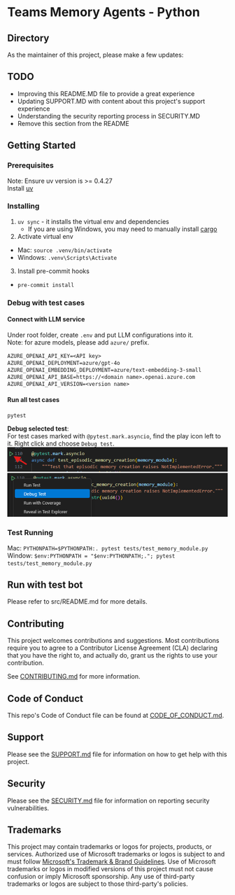 # Teams Memory Agents - Python

## Directory

As the maintainer of this project, please make a few updates:

## TODO

- Improving this README.MD file to provide a great experience
- Updating SUPPORT.MD with content about this project's support experience
- Understanding the security reporting process in SECURITY.MD
- Remove this section from the README

## Getting Started

### Prerequisites
Note: Ensure uv version is >= 0.4.27<br>
Install [uv](https://docs.astral.sh/uv/getting-started/installation/)
### Installing

1. `uv sync` - it installs the virtual env and dependencies
    - If you are using Windows, you may need to manually install [cargo](https://doc.rust-lang.org/cargo/getting-started/installation.html)
2. Activate virtual env

- Mac: `source .venv/bin/activate`
- Windows: `.venv\Scripts\Activate`

3. Install pre-commit hooks

- `pre-commit install`

### Debug with test cases

#### Connect with LLM service

Under root folder, create `.env` and put LLM configurations into it.  
Note: for azure models, please add `azure/` prefix.

```
AZURE_OPENAI_API_KEY=<API key>
AZURE_OPENAI_DEPLOYMENT=azure/gpt-4o
AZURE_OPENAI_EMBEDDING_DEPLOYMENT=azure/text-embedding-3-small
AZURE_OPENAI_API_BASE=https://<domain name>.openai.azure.com
AZURE_OPENAI_API_VERSION=<version name>
```

#### Run all test cases
`pytest`

**Debug selected test**:  
For test cases marked with `@pytest.mark.asyncio`, find the play icon left to it. Right click and choose `Debug test`.
![alt text](image.png)
![alt text](image-1.png)

### Test Running

Mac: `PYTHONPATH=$PYTHONPATH:. pytest tests/test_memory_module.py`  
Window: `$env:PYTHONPATH = "$env:PYTHONPATH;."; pytest tests/test_memory_module.py`

## Run with test bot
Please refer to src/README.md for more details.

## Contributing

This project welcomes contributions and suggestions. Most contributions require you to agree to a Contributor License Agreement (CLA) declaring that you have the right to, and actually do, grant us the rights to use your contribution.

See [CONTRIBUTING.md](/.github/CONTRIBUTING.md) for more information.

## Code of Conduct

This repo's Code of Conduct file can be found at [CODE_OF_CONDUCT.md](/.github/CODE_OF_CONDUCT.md).

## Support

Please see the [SUPPORT.md](/.github/SUPPORT.md) file for information on how to get help with this project.

## Security

Please see the [SECURITY.md](/.github/SECURITY.md) file for information on reporting security vulnerabilities.

## Trademarks

This project may contain trademarks or logos for projects, products, or services. Authorized use of Microsoft
trademarks or logos is subject to and must follow
[Microsoft's Trademark & Brand Guidelines](https://www.microsoft.com/en-us/legal/intellectualproperty/trademarks/usage/general).
Use of Microsoft trademarks or logos in modified versions of this project must not cause confusion or imply Microsoft sponsorship.
Any use of third-party trademarks or logos are subject to those third-party's policies.
